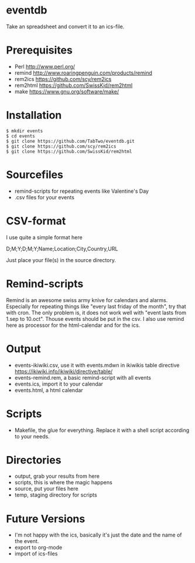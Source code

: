 eventdb
=======
Take an spreadsheet and convert it to an ics-file.

Prerequisites
=============
* Perl http://www.perl.org/
* remind http://www.roaringpenguin.com/products/remind
* rem2ics https://github.com/scy/rem2ics
* rem2html https://github.com/SwissKid/rem2html
* make https://www.gnu.org/software/make/

Installation
============
	$ mkdir events
	$ cd events
	$ git clone https://github.com/TabTwo/eventdb.git
	$ git clone https://github.com/scy/rem2ics
	$ git clone https://github.com/SwissKid/rem2html

Sourcefiles
===========
* remind-scripts for repeating events like Valentine's Day
* .csv files for your events

CSV-format
==========
I use quite a simple format here

D;M;Y;D;M;Y;Name;Location;City,Country,URL

Just place your file(s) in the source directory.

Remind-scripts
==============
Remind is an awesome swiss army knive for calendars and alarms.
Especially for repeating things like "every last friday of the month", try that with cron.
The only problem is, it does not work well with "event lasts from 1.sep to 10.oct".
Thouse events should be put in the csv.
I also use remind here as processor for the html-calendar and for the ics.

Output
======
* events-ikiwiki.csv, use it with events.mdwn in ikiwikis table directive https://ikiwiki.info/ikiwiki/directive/table/
* events-remind.rem, a basic remind-script with all events
* events.ics, import it to your calendar
* events.html, a html calendar

Scripts
=======
* Makefile, the glue for everything. Replace it with a shell script according to your needs.

Directories
===========
* output, grab your results from here
* scripts, this is where the magic happens
* source, put your files here
* temp, staging directory for scripts

Future Versions
===============
* I'm not happy with the ics, basically it's just the date and the name of the event.
* export to org-mode
* import of ics-files
